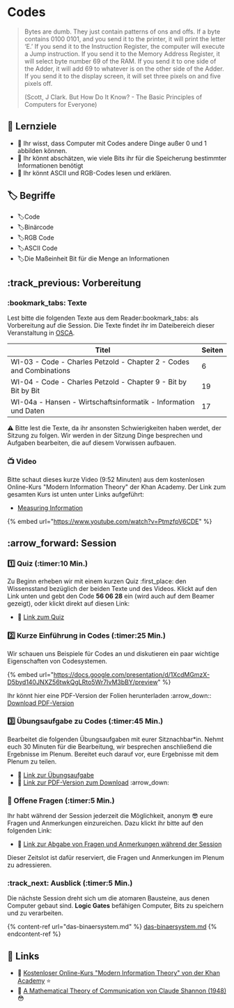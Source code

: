 # Codes

> Bytes are dumb. They just contain patterns of ons and offs. If a byte contains 0100 0101, and you send it to the printer, it will print the letter ‘E.’ If you send it to the Instruction Register, the computer will execute a Jump instruction. If you send it to the Memory Address Register, it will select byte number 69 of the RAM. If you send it to one side of the Adder, it will add 69 to whatever is on the other side of the Adder. If you send it to the display screen, it will set three pixels on and five pixels off.
>
> (Scott, J Clark. But How Do It Know? - The Basic Principles of Computers for Everyone)

## :dart: Lernziele

* :dart: Ihr wisst, dass Computer mit Codes andere Dinge außer 0 und 1 abbilden können.
* :dart: Ihr könnt abschätzen, wie viele Bits ihr für die Speicherung bestimmter Informationen benötigt
* :dart: Ihr könnt ASCII und RGB-Codes lesen und erklären.

## :label: Begriffe

* :label:Code
* :label:Binärcode
* :label:RGB Code
* :label:ASCII Code
* :label:Die Maßeinheit Bit für die Menge an Informationen

## :track\_previous: Vorbereitung

### :bookmark\_tabs: Texte

Lest bitte die folgenden Texte aus dem Reader:bookmark\_tabs: als Vorbereitung auf die Session. Die Texte findet ihr im Dateibereich dieser Veranstaltung in [OSCA](http://osca.hs-osnabrueck.de/).

| Titel                                                               | Seiten |
| ------------------------------------------------------------------- | ------ |
| WI-03 - Code - Charles Petzold - Chapter 2 - Codes and Combinations | 6      |
| WI-04 - Code - Charles Petzold - Chapter 9 - Bit by Bit by Bit      | 19     |
| WI-04a - Hansen - Wirtschaftsinformatik - Information und Daten     | 17     |

:warning: Bitte lest die Texte, da ihr ansonsten Schwierigkeiten haben werdet, der Sitzung zu folgen. Wir werden in der Sitzung Dinge besprechen und Aufgaben bearbeiten, die auf diesem Vorwissen aufbauen.

### :tv: Video

Bitte schaut dieses kurze Video (9:52 Minuten) aus dem kostenlosen Online-Kurs "Modern Information Theory" der Khan Academy. Der Link zum gesamten Kurs ist unten unter Links aufgeführt:

* [Measuring Information](https://www.khanacademy.org/computing/computer-science/informationtheory/moderninfotheory/v/how-do-we-measure-information-language-of-coins-10-12)

{% embed url="https://www.youtube.com/watch?v=PtmzfpV6CDE" %}

## :arrow\_forward: Session

### :one: Quiz (:timer:10 Min.)

Zu Beginn erheben wir mit einem kurzen Quiz :first\_place: den Wissensstand bezüglich der beiden Texte und des Videos. Klickt auf den Link unten und gebt den Code **56 06 28** ein (wird auch auf dem Beamer gezeigt), oder klickt direkt auf diesen Link:

* :link: [Link zum Quiz](https://www.menti.com/b4b32418)

### :two: Kurze Einführung in Codes (:timer:25 Min.)

Wir schauen uns Beispiele für Codes an und diskutieren ein paar wichtige Eigenschaften von Codesystemen.

{% embed url="https://docs.google.com/presentation/d/1XcdMGmzX-D5byd140JNXZ56twkQgLRto5Wr7IvM3bBY/preview" %}

Ihr könnt hier eine PDF-Version der Folien herunterladen :arrow\_down:: [Download PDF-Version](https://docs.google.com/presentation/d/1XcdMGmzX-D5byd140JNXZ56twkQgLRto5Wr7IvM3bBY/export/pdf)

### :three: Übungsaufgabe zu Codes (:timer:45 Min.)

Bearbeitet die folgenden Übungsaufgaben mit eurer Sitznachbar\*in. Nehmt euch 30 Minuten für die Bearbeitung, wir besprechen anschließend die Ergebnisse im Plenum. Bereitet euch darauf vor, eure Ergebnisse mit dem Plenum zu teilen.

* :link: [Link zur Übungsaufgabe](https://docs.google.com/document/d/1yuHOp94Ce\_CTP6e5mCwLxKfgIctlUZgN44r6ZES8JC0/preview)
* :link: [Link zur PDF-Version zum Download](https://docs.google.com/document/d/1yuHOp94Ce\_CTP6e5mCwLxKfgIctlUZgN44r6ZES8JC0/export?format=pdf) :arrow\_down:&#x20;

### :repeat: Offene Fragen (:timer:5 Min.)

Ihr habt während der Session jederzeit die Möglichkeit, anonym :sunglasses: eure Fragen und Anmerkungen einzureichen. Dazu klickt ihr bitte auf den folgenden Link:

* :link: [Link zur Abgabe von Fragen und Anmerkungen während der Session](https://www.menti.com/5c40972b)

Dieser Zeitslot ist dafür reserviert, die Fragen und Anmerkungen im Plenum zu adressieren.

### :track\_next: Ausblick (:timer:5 Min.)

Die nächste Session dreht sich um die atomaren Bausteine, aus denen Computer gebaut sind. **Logic Gates** befähigen Computer, Bits zu speichern und zu verarbeiten.

{% content-ref url="das-binaersystem.md" %}
[das-binaersystem.md](das-binaersystem.md)
{% endcontent-ref %}

## :link: Links

* :link: [Kostenloser Online-Kurs "Modern Information Theory" von der Khan Academy](https://www.khanacademy.org/computing/computer-science/informationtheory/moderninfotheory/v/symbol-rate-information-theory) :star:&#x20;
* :link: [A Mathematical Theory of Communication von Claude Shannon (1948)](http://math.harvard.edu/\~ctm/home/text/others/shannon/entropy/entropy.pdf) :flushed:&#x20;
